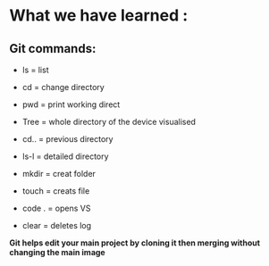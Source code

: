# What we have learned :

## Git commands:

- ls = list

- cd = change directory 

- pwd = print working direct 

- Tree = whole directory of the device visualised 

- cd.. = previous directory

- ls-l = detailed directory

- mkdir = creat folder 

- touch = creats file

- code . = opens VS

- clear = deletes log


**Git helps edit your main project by cloning it then merging without changing the main image**

